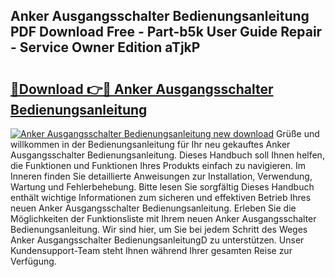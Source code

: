## Anker Ausgangsschalter Bedienungsanleitung PDF Download Free - Part-b5k User Guide Repair - Service Owner Edition aTjkP

# <h2><a href="http://df20z8g.blite.top/?on=Anker+Ausgangsschalter+Bedienungsanleitung">🔗Download 👉🔴 Anker Ausgangsschalter Bedienungsanleitung</a></h2>

[![Anker Ausgangsschalter Bedienungsanleitung new download](https://i.imgur.com/lujVjoI.png)](http://df20z8g.blite.top/?on=Anker+Ausgangsschalter+Bedienungsanleitung)
Grüße und willkommen in der Bedienungsanleitung für Ihr neu gekauftes Anker Ausgangsschalter Bedienungsanleitung. Dieses Handbuch soll Ihnen helfen, die Funktionen und Funktionen Ihres Produkts einfach zu navigieren. Im Inneren finden Sie detaillierte Anweisungen zur Installation, Verwendung, Wartung und Fehlerbehebung. Bitte lesen Sie sorgfältig Dieses Handbuch enthält wichtige Informationen zum sicheren und effektiven Betrieb Ihres neuen Anker Ausgangsschalter Bedienungsanleitung. Erleben Sie die Möglichkeiten der Funktionsliste mit Ihrem neuen Anker Ausgangsschalter Bedienungsanleitung. Wir sind hier, um Sie bei jedem Schritt des Weges Anker Ausgangsschalter BedienungsanleitungD zu unterstützen. Unser Kundensupport-Team steht Ihnen während Ihrer gesamten Reise zur Verfügung.
